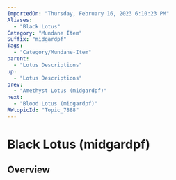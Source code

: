 ```yaml
---
ImportedOn: "Thursday, February 16, 2023 6:10:23 PM"
Aliases:
  - "Black Lotus"
Category: "Mundane Item"
Suffix: "midgardpf"
Tags:
  - "Category/Mundane-Item"
parent:
  - "Lotus Descriptions"
up:
  - "Lotus Descriptions"
prev:
  - "Amethyst Lotus (midgardpf)"
next:
  - "Blood Lotus (midgardpf)"
RWtopicId: "Topic_7888"
---
```

# Black Lotus (midgardpf)
## Overview
